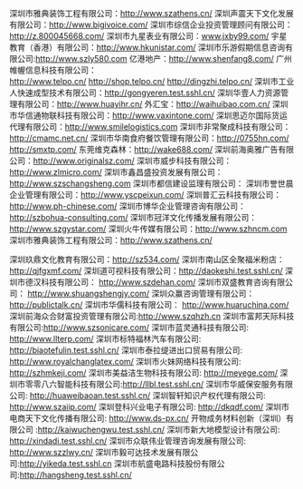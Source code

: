 深圳市雅典装饰工程有限公司：http://www.szathens.cn/ 
深圳声震天下文化发展有限公司：http://www.bigivoice.com/ 
深圳市综信企业投资管理顾问有限公司：http://z.800045668.com/
深圳市九星表业有限公司：www.jxby99.com/ 
宇星教育（香港）有限公司：http://www.hkunistar.com/ 
深圳市乐游假期信息咨询有限公司:http://www.szly580.com 
亿港地产：http://www.shenfang8.com/
广州帷幄信息科技有限公司：	
	http://www.telpo.cn/ 
	http://shop.telpo.cn/ 
	http://dingzhi.telpo.cn/
深圳市工业人快速成型技术有限公司：http://gongyeren.test.sshl.cn/ 
深圳华壹人力资源管理有限公司：http://www.huayihr.cn/ 
外汇宝：http://waihuibao.com.cn/
深圳市华信通物联科技有限公司：http://www.vaxintone.com/
深圳思迈尔国际货运代理有限公司：http://www.smilelogistics.com 
深圳市非常聚成科技有限公司：http://cmamc.net.cn/ 
深圳市华南食府餐饮管理有限公司：http://0755hn.com/	http://smxtp.com/
东莞维克森林：http://wake688.com/ 
深圳前海奥雅广告有限公司：http://www.originalsz.com/ 
深圳市威步科技有限公司：http://www.zlmicro.com/ 
深圳市鑫昌盛投资发展有限公司：http://www.szschangsheng.com 
深圳市都信建设监理有限公司：
深圳市誉世晨企业管理有限公司：http://www.yscpeixun.com/ 
深圳普汇云科技有限公司：http://www.ph-chinese.com/ 
深圳市博华企业管理咨询有限公司：http://szbohua-consulting.com/
深圳市冠洋文化传播发展有限公司：http://www.szgystar.com/ 
深圳火牛传媒有限公司：http://www.szhncm.com
深圳市雅典装饰工程有限公司：http://www.szathens.cn/ 

深圳玖鼎文化教育有限公司：http://sz534.com/
深圳市南山区全聚福米粉店：http://qjfgxmf.com/
深圳道可视科技有限公司：http://daokeshi.test.sshl.cn/
深圳市德汉科技有限公司：	http://www.szdehan.com/ 
深圳市双盛教育咨询有限公司：	http://www.shuangshengjy.com/ 
深圳众赢咨询管理有限公司：http://publictalk.cn/ 
深圳市华儒科技有限公司：	http://www.huaruchina.com/ 
深圳前海众合财富投资管理有限公司:http://www.szqhzh.cn 
深圳市富邦天际科技有限公司:http://www.szsonicare.com/ 
深圳市蓝灵通科技有限公司:	http://www.llterp.com/ 
深圳市标特福林汽车有限公司:	http://biaotefulin.test.sshl.cn/ 
深圳市泰拉缇进出口贸易有限公司:	http://www.royalchanglatex.com/ 
深圳市火妹网络科技有限公司:	http://szhmkeji.com/ 
深圳市美益洁生物科技有限公司:	http://meyege.com/ 
深圳市零零八六智能科技有限公司:http://llbl.test.sshl.cn/ 
深圳市华威保安服务有限公司:	http://huaweibaoan.test.sshl.cn/ 
深圳智轩知识产权代理有限公司:	http://www.szaiip.com/ 
深圳登科兴业电子有限公司:	http://dkqdf.com/ 
深圳市电商天下文化传播有限公司:	http://www.ds-px.cn/ 
开物成务材料创新（深圳）有限公司	:http://kaiwuchengwu.test.sshl.cn/ 
深圳市新大地模型设计有限公司:	http://xindadi.test.sshl.cn/ 
深圳市众联伟业管理咨询发展有限公司:	http://www.szzlwy.cn/ 
深圳市毅可达技术发展有限公司:http://yikeda.test.sshl.cn 
深圳市航盛电路科技股份有限公司:http://hangsheng.test.sshl.cn/ 
